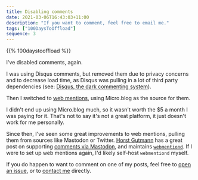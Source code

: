 ```yaml
---
title: Disabling comments
date: 2021-03-06T16:43:03+11:00
description: "If you want to comment, feel free to email me."
tags: ["100DaysToOffload"]
sequence: 3
---
```


{{% 100daystooffload %}}

I've disabled comments, again.

I was using Disqus comments, but removed them due to privacy concerns and to decrease load time, as Disqus was pulling in a lot of third party dependencies (see: [Disqus, the dark commenting system](https://supunkavinda.blog/disqus)).

Then I switched to [web mentions](/post/add-webmentions-to-hugo-from-micro-blog/), using Micro.blog as the source for them.

I didn't end up using Micro.blog much, so it wasn't worth the $5 a month I was paying for it. That's not to say it's not a great platform, it just doesn't work for me personally.

Since then, I've seen some great improvements to web mentions, pulling them from sources like Mastodon or Twitter. [Horst Gutmann](https://zerokspot.com) has a great post on supporting [comments via Mastodon](https://zerokspot.com/weblog/2021/01/07/comments-via-mastodon/), and maintains [`webmentiond`](https://github.com/zerok/webmentiond). If I were to set up web mentions again, I'd likely self-host `webmentiond` myself.


If you do happen to want to comment on one of my posts, feel free to [open an issue](https://github.com/hugomd/blog/issues/new), or to [contact me](/about) directly.
